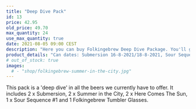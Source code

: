 ```yaml
---
title: "Deep Dive Pack"
id: 13
price: 42.95
old_price: 49.70
max_quantity: 24
use_max_quantity: true
date: 2021-08-05 09:00 CEST
description: "Here you can buy Folkingebrew Deep Dive Package. You'll get 2 of each of our (D)IPA's, Sour Sequence #1 and our tumbler glass for a discount."
product_details: "Can dates: Submersion 16-8-2021/18-8-2021, Sour Sequence #1 14-5-21, Summer in the City 7-7-21, Here Comes The Sun 9-6-21, Size: 7 x 44 CL and 1 x 40 CL."
# out_of_stock: true
images:
  # - "shop/folkingebrew-summer-in-the-city.jpg"
---
```


This pack is a 'deep dive' in all the beers we currently have to offer. It includes 2 x Submersion, 2 x Summer in the City, 2 x Here Comes The Sun, 1 x Sour Sequence #1 and 1 Folkingebrew Tumbler Glasses.
